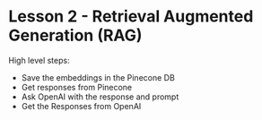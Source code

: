 # Lesson 2 - Retrieval Augmented Generation (RAG)

High level steps:
- Save the embeddings in the Pinecone DB
- Get responses from Pinecone
- Ask OpenAI with the response and prompt
- Get the Responses from OpenAI